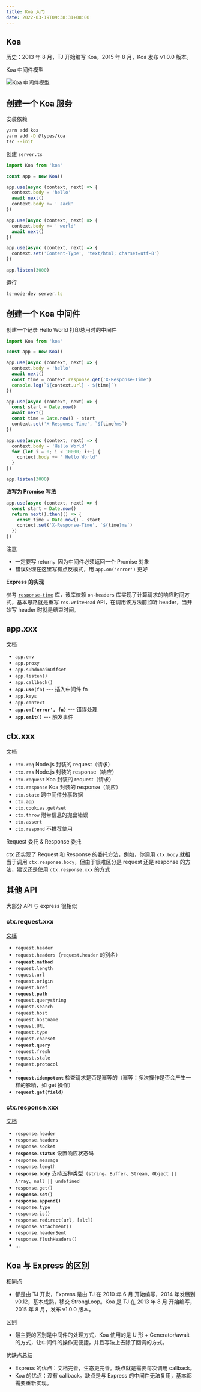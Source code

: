 ```yaml
---
title: Koa 入门
date: 2022-03-19T09:38:31+08:00
---
```


## Koa

历史：2013 年 8 月，TJ 开始编写 Koa，2015 年 8 月，Koa 发布 v1.0.0 版本。

Koa 中间件模型

![Koa 中间件模型](../images/koa-middleware.jpg)

## 创建一个 Koa 服务

安装依赖

```sh
yarn add koa
yarn add -D @types/koa
tsc --init
```

创建 `server.ts`

```ts
import Koa from 'koa'

const app = new Koa()

app.use(async (context, next) => {
  context.body = 'hello'
  await next()
  context.body += ' Jack'
})

app.use(async (context, next) => {
  context.body += ' world'
  await next()
})

app.use(async (context, next) => {
  context.set('Content-Type', 'text/html; charset=utf-8')
})

app.listen(3000)
```

运行

```js
ts-node-dev server.ts
```

## 创建一个 Koa 中间件

创建一个记录 Hello World 打印总用时的中间件

```js
import Koa from 'koa'

const app = new Koa()

app.use(async (context, next) => {
  context.body = 'hello'
  await next()
  const time = context.response.get('X-Response-Time')
  console.log(`${context.url} - ${time}`)
})

app.use(async (context, next) => {
  const start = Date.now()
  await next()
  const time = Date.now() - start
  context.set('X-Response-Time', `${time}ms`)
})

app.use(async (context, next) => {
  context.body = 'Hello World'
  for (let i = 0; i < 10000; i++) {
    context.body += ' Hello World'
  }
})

app.listen(3000)
```

**改写为 Promise 写法**

```js
app.use(async (context, next) => {
  const start = Date.now()
  return next().then(() => {
    const time = Date.now() - start
    context.set('X-Response-Time', `${time}ms`)
  })
})
```

注意

- 一定要写 return，因为中间件必须返回一个 Promise 对象
- 错误处理在这里写有点反模式，用 `app.on('error')` 更好

**Express 的实现**

参考 [`response-time`](https://github.com/expressjs/response-time) 库，该库依赖 `on-headers` 库实现了计算请求的响应时间方式，基本思路就是重写 `res.writeHead` API，在调用该方法前监听 header，当开始写 header 时就是结束时间。

## app.xxx

[文档](https://koajs.com/#application)

- `app.env`
- `app.proxy`
- `app.subdomainOffset`
- `app.listen()`
- `app.callback()`
- **`app.use(fn)`** --- 插入中间件 fn
- `app.keys`
- `app.context`
- **`app.on('error', fn)`** --- 错误处理
- **`app.emit()`** --- 触发事件

## ctx.xxx

[文档](https://koajs.com/#context)

- `ctx.req` Node.js 封装的 request（请求）
- `ctx.res` Node.js 封装的 response（响应）
- `ctx.request` Koa 封装的 request（请求）
- `ctx.response` Koa 封装的 response（响应）
- `ctx.state` 跨中间件分享数据
- `ctx.app`
- `ctx.cookies.get/set`
- `ctx.throw` 附带信息的抛出错误
- `ctx.assert`
- `ctx.respond` 不推荐使用

Request 委托 & Response 委托

ctx 还实现了 Request 和 Response 的委托方法，例如，你调用 `ctx.body` 就相当于调用 `ctx.response.body`，但由于很难区分是 request 还是 response 的方法，建议还是使用 `ctx.response.xxx` 的方式


## 其他 API

大部分 API 与 express 很相似

### ctx.request.xxx

[文档](https://koajs.com/#request)

- `request.header`
- `request.headers`（`request.header` 的别名）
- **`request.method`**
- `request.length`
- `request.url`
- `request.origin`
- `request.href`
- **`request.path`**
- `request.querystring`
- `request.search`
- `request.host`
- `request.hostname`
- `request.URL`
- `request.type`
- `request.charset`
- **`request.query`**
- `request.fresh`
- `request.stale`
- `request.protocol`
- ...
- **`request.idempotent`** 检查请求是否是幂等的（幂等：多次操作是否会产生一样的影响，如 get 操作）
- **`request.get(field)`**

### ctx.response.xxx

[文档](https://koajs.com/#response)

- `response.header`
- `response.headers`
- `response.socket`
- **`response.status`** 设置响应状态码
- `response.message`
- `response.length`
- **`response.body`** 支持五种类型（`string`、`Buffer`、`Stream`、`Object || Array`、`null || undefined`
- `response.get()`
- **`response.set()`**
- **`response.append()`**
- `response.type`
- `response.is()`
- `response.redirect(url, [alt])`
- `response.attachment()`
- `response.headerSent`
- `response.flushHeaders()`
- ...


## Koa 与 Express 的区别

相同点

- 都是由 TJ 开发，Express 是由 TJ 在 2010 年 6 月 开始编写，2014 年发展到 v0.12，基本成熟，移交 StrongLoop。Koa 是 TJ 在 2013 年 8 月 开始编写，2015 年 8 月，发布 v1.0.0 版本。

区别

- 最主要的区别是中间件的处理方式，Koa 使用的是 U 形 + Generator/await 的方式，让中间件的操作更便捷，并且写法上去除了回调的方式。

优缺点总结

- Express 的优点：文档完善，生态更完善。缺点就是需要每次调用 callback。
- Koa 的优点：没有 callback。缺点是与 Express 的中间件无法复用，基本都需要重新实现。